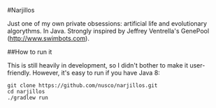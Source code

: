 #Narjillos

Just one of my own private obsessions: artificial life and evolutionary algorythms. In Java.
Strongly inspired by Jeffrey Ventrella's GenePool (http://www.swimbots.com).

##How to run it

This is still heavily in development, so I didn't bother to make it user-friendly. However, it's easy to run if you have Java 8:

    git clone https://github.com/nusco/narjillos.git
    cd narjillos
    ./gradlew run

